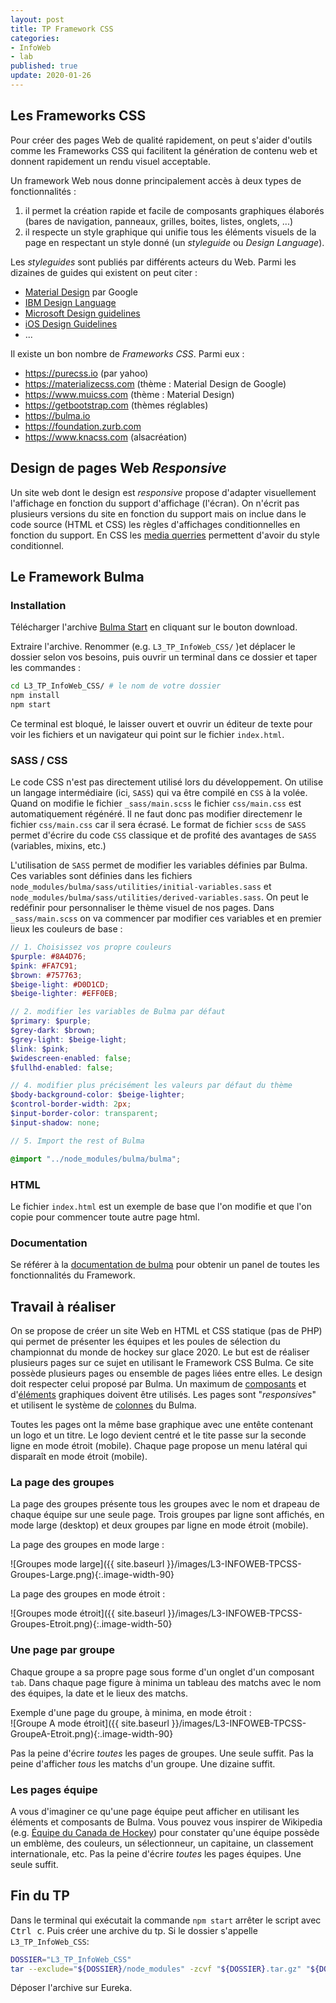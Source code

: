 ```yaml
---
layout: post
title: TP Framework CSS
categories:  
- InfoWeb
- lab
published: true
update: 2020-01-26
---
```


## Les Frameworks CSS 

Pour créer des pages Web de qualité rapidement, on peut s'aider d'outils comme les Frameworks CSS qui facilitent la génération de contenu web et donnent rapidement un rendu visuel acceptable.

Un framework Web nous donne principalement accès à deux types de  fonctionnalités :

1. il permet la création rapide et facile de composants graphiques élaborés (bares de navigation, panneaux, grilles, boites, listes, onglets, ...)
2. il respecte un style graphique qui unifie tous les éléments visuels de la page en respectant un style donné (un *styleguide* ou *Design Language*).

Les *styleguides* sont publiés par différents acteurs du Web. Parmi les dizaines de guides qui existent on peut citer :

- [Material Design](https://material.io/design/introduction/#principles) par Google
- [IBM Design Language](https://www.ibm.com/design/language/)
- [Microsoft Design guidelines](https://developer.microsoft.com/en-us/windows/apps/design)
- [iOS Design Guidelines](https://ivomynttinen.com/blog/ios-design-guidelines)
- ...

Il existe un bon nombre de *Frameworks CSS*. Parmi eux :

- <https://purecss.io> (par yahoo)
- <https://materializecss.com> (thème :  Material Design de Google)
- <https://www.muicss.com> (thème : Material Design)
- <https://getbootstrap.com> (thèmes réglables)
- <https://bulma.io> 
- <https://foundation.zurb.com> 
- <https://www.knacss.com> (alsacréation)

## Design de pages Web *Responsive*

Un site web dont le design est *responsive* propose d'adapter visuellement l'affichage en fonction du support d'affichage (l'écran).
On n'écrit pas plusieurs versions du site en fonction du support mais on inclue dans le code source (HTML et CSS) les règles d'affichages conditionnelles en fonction du support. En CSS les [media querries](https://en.wikipedia.org/wiki/Media_queries) permettent d'avoir du style conditionnel.

## Le Framework Bulma

### Installation

Télécharger l'archive [Bulma Start](https://bulma.io/bulma-start/) en cliquant sur le bouton download.

Extraire l'archive. Renommer (e.g.  `L3_TP_InfoWeb_CSS/` )et déplacer le dossier selon vos besoins, puis ouvrir un terminal dans ce dossier et taper les commandes : 

```bash
cd L3_TP_InfoWeb_CSS/ # le nom de votre dossier
npm install
npm start
```

Ce terminal est bloqué, le laisser ouvert et ouvrir un éditeur de texte pour voir les fichiers et un navigateur qui point sur le fichier `index.html`.




### SASS /  CSS

Le code CSS n'est pas directement utilisé lors du développement. On utilise un langage intermédiaire (ici, `SASS`) qui va être compilé en `CSS` à la volée. Quand on modifie le fichier `_sass/main.scss` le fichier `css/main.css` est automatiquement régénéré. Il ne faut donc pas modifier directemenr le fichier `css/main.css` car il sera écrasé.  Le format de fichier `scss` de `SASS` permet d'écrire du code `CSS` classique et de profité des avantages de `SASS` (variables, mixins, etc.)

L'utilisation de `SASS` permet de modifier les variables définies par Bulma. Ces variables sont définies dans les fichiers  `node_modules/bulma/sass/utilities/initial-variables.sass` et `node_modules/bulma/sass/utilities/derived-variables.sass`. On peut le redéfinir pour personnaliser le thème visuel de nos pages. Dans `_sass/main.scss` on va commencer par modifier ces variables et en premier lieux les couleurs de base : 

```scss
// 1. Choisissez vos propre couleurs
$purple: #8A4D76;
$pink: #FA7C91;
$brown: #757763;
$beige-light: #D0D1CD;
$beige-lighter: #EFF0EB;

// 2. modifier les variables de Bulma par défaut
$primary: $purple;
$grey-dark: $brown;
$grey-light: $beige-light;
$link: $pink;
$widescreen-enabled: false;
$fullhd-enabled: false;

// 4. modifier plus précisément les valeurs par défaut du thème
$body-background-color: $beige-lighter;
$control-border-width: 2px;
$input-border-color: transparent;
$input-shadow: none;

// 5. Import the rest of Bulma

@import "../node_modules/bulma/bulma";
```

### HTML

Le fichier `index.html` est un exemple de base que l'on modifie et que l'on copie pour commencer toute autre page html.

### Documentation

Se référer à la [documentation de bulma](https://bulma.io/documentation/) pour obtenir un panel de toutes les fonctionnalités du Framework.

## Travail à réaliser

On se propose de créer un site Web en HTML et CSS statique (pas de PHP) qui permet de présenter les équipes et les poules de sélection du championnat du monde de hockey sur glace 2020. Le but est de réaliser plusieurs pages sur ce sujet en utilisant le Framework CSS Bulma. Ce site possède plusieurs pages ou ensemble de pages liées entre elles. Le design doit respecter celui proposé par Bulma. Un maximum de [composants](https://bulma.io/documentation/components/) et d'[éléments](https://bulma.io/documentation/elements/) graphiques doivent être utilisés. Les pages sont "*responsives*" et utilisent le système de [colonnes](https://bulma.io/documentation/columns/) du Bulma.

Toutes les pages ont la même base graphique avec une entête contenant un logo et un titre. Le logo devient centré et le tite passe sur la seconde ligne en mode étroit (mobile). Chaque page propose un menu latéral qui disparaît en mode étroit (mobile).

### La page des groupes

La page des groupes présente tous les groupes avec le nom et drapeau de chaque équipe sur une seule page. Trois groupes  par ligne sont affichés, en mode large (desktop) et  deux groupes par ligne en mode étroit (mobile).

La page des groupes en mode large :

![Groupes mode large]({{ site.baseurl }}/images/L3-INFOWEB-TPCSS-Groupes-Large.png){:.image-width-90}

La page des groupes en mode étroit :

![Groupes mode étroit]({{ site.baseurl }}/images/L3-INFOWEB-TPCSS-Groupes-Etroit.png){:.image-width-50}

### Une page par groupe

Chaque groupe a sa propre page sous forme d'un onglet d'un composant `tab`. Dans chaque page figure à minima un tableau  des matchs avec le nom des équipes, la date et le lieux des matchs.

Exemple d'une page du groupe, à minima, en mode étroit :  
![Groupe A mode étroit]({{ site.baseurl }}/images/L3-INFOWEB-TPCSS-GroupeA-Etroit.png){:.image-width-90}

Pas la peine d'écrire *toutes* les pages de groupes. Une seule suffit. Pas la peine d'afficher *tous* les matchs d'un groupe. Une dizaine suffit.

### Les pages équipe

A vous d'imaginer ce qu'une page équipe peut afficher en utilisant les éléments et composants de Bulma. Vous pouvez vous inspirer de  Wikipedia (e.g. [Équipe du Canada de Hockey](https://en.wikipedia.org/wiki/Canada_men%27s_national_ice_hockey_team)) pour constater qu'une équipe possède un emblème, des couleurs, un sélectionneur, un capitaine, un classement internationale, etc. Pas la peine d'écrire *toutes* les pages équipes. Une seule suffit.

## Fin du TP

Dans le terminal qui exécutait la commande `npm start` arrêter le script avec <kbd>Ctrl c</kbd>. Puis créer une archive du tp. Si le dossier s'appelle `L3_TP_InfoWeb_CSS`:

```sh
DOSSIER="L3_TP_InfoWeb_CSS"
tar --exclude="${DOSSIER}/node_modules" -zcvf "${DOSSIER}.tar.gz" "${DOSSIER}"
```

Déposer l'archive sur Eureka.